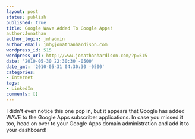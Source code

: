 ```yaml
---
layout: post
status: publish
published: true
title: Google Wave Added To Google Apps!
author:Jonathan
author_login: jmhadmin
author_email: jmh@jonathanhardison.com
wordpress_id: 515
wordpress_url: http://www.jonathanhardison.com/?p=515
date: '2010-05-30 22:30:30 -0500'
date_gmt: '2010-05-31 04:30:30 -0500'
categories:
- Internet
tags:
- LinkedIn
comments: []
---
```

I didn't even notice this one pop in, but it appears that Google has added WAVE to the Google Apps subscriber applications. In case you missed it too, head on over to your Google Apps domain administration and add it to your dashboard!
